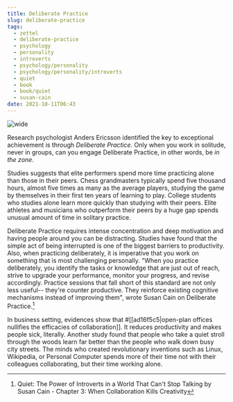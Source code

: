 ```yaml
---
title: Deliberate Practice
slug: deliberate-practice
tags:
  - zettel
  - deliberate-practice
  - psychology
  - personality
  - introverts
  - psychology/personality
  - psychology/personality/introverts
  - quiet
  - book
  - book/quiet
  - susan-cain
date: 2021-10-11T06:43
---
```



![wide](https://p0.piqsels.com/preview/658/396/939/woman-pose-hold-focus.jpg "image from Piqsels (cc)")

Research psychologist Anders Ericsson identified the key to exceptional
achievement is through _Deliberate Practice_. Only when you work in solitude,
never in groups, can you engage Deliberate Practice, in other words, be _in the
zone_.

Studies suggests that elite performers spend more time practicing alone than
those in their peers. Chess grandmasters typically spend five thousand hours,
almost five times as many as the average players, studying the game by
themselves in their first ten years of learning to play. College students who
studies alone learn more quickly than studying with their peers. Elite athletes
and musicians who outperform their peers by a huge gap spends unusual amount of
time in solitary practice.

Deliberate Practice requires intense concentration and deep motivation and
having people around you can be distracting. Studies have found that the simple
act of being interrupted is one of the biggest barriers to productivity. Also,
when practicing deliberately, it is imperative that you work on something that
is most challenging personally. "When you practice deliberately, you identify
the tasks or knowledge that are just out of reach, strive to upgrade your
performance, monitor your progress, and revise accordingly. Practice sessions
that fall short of this standard are not only less useful-- they're counter
productive. They reinforce existing cognitive mechanisms instead of improving
them", wrote Susan Cain on Deliberate Practice.[^1]

In business setting, evidences show that
#[[ad16f5c5|open-plan offices nullifies the efficacies of collaboration]]. It
reduces productivity and makes people sick, literally. Another study found that
people who take a quiet stroll through the woods learn far better than the
people who walk down busy city streets. The minds who created revolutionary
inventions such as Linux, Wikipedia, or Personal Computer spends more of their
time not with their colleagues collaborating, but their time working alone.


[^1]: Quiet: The Power of Introverts in a World That Can't Stop Talking by Susan Cain - Chapter 3: When Collaboration Kills Creativity
